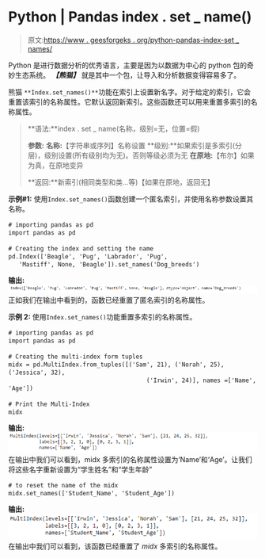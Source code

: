 # Python | Pandas index . set _ name()

> 原文:[https://www . geesforgeks . org/python-pandas-index-set _ names/](https://www.geeksforgeeks.org/python-pandas-index-set_names/)

Python 是进行数据分析的优秀语言，主要是因为以数据为中心的 python 包的奇妙生态系统。 ***【熊猫】*** 就是其中一个包，让导入和分析数据变得容易多了。

熊猫 `**Index.set_names()**`功能在索引上设置新名字。对于给定的索引，它会重置该索引的名称属性。它默认返回新索引。这些函数还可以用来重置多索引的名称属性。

> **语法:**index . set _ name(名称，级别=无，位置=假)
> 
> **参数:**
> **名称:**【字符串或序列】名称设置
> **级别:**如果索引是多索引(分层)，级别设置(所有级别均为无)。否则等级必须为无
> **在原地:**【布尔】如果为真，在原地变异
> 
> **返回:**新索引(相同类型和类…等)【如果在原地，返回无】

**示例#1:** 使用`Index.set_names()`函数创建一个匿名索引，并使用名称参数设置其名称。

```
# importing pandas as pd
import pandas as pd

# Creating the index and setting the name
pd.Index(['Beagle', 'Pug', 'Labrador', 'Pug',
   'Mastiff', None, 'Beagle']).set_names('Dog_breeds')
```

**输出:**
![](img/a55296a8e90c7b824ac00049135234d3.png)
正如我们在输出中看到的，函数已经重置了匿名索引的名称属性。

**示例 2:** 使用`Index.set_names()`功能重置多索引的名称属性。

```
# importing pandas as pd
import pandas as pd

# Creating the multi-index form tuples
midx = pd.MultiIndex.from_tuples([('Sam', 21), ('Norah', 25), ('Jessica', 32),
                                       ('Irwin', 24)], names =['Name', 'Age'])

# Print the Multi-Index
midx
```

**输出:**
![](img/a597ea13be61ee4f8f03679073bb8688.png)
在输出中我们可以看到，midx 多索引的名称属性设置为‘Name’和‘Age’。让我们将这些名字重新设置为“学生姓名”和“学生年龄”

```
# to reset the name of the midx
midx.set_names(['Student_Name', 'Student_Age'])
```

**输出:**
![](img/6c68b683dd6e861ddebf9962ffd452a0.png)
在输出中我们可以看到，该函数已经重置了 *midx* 多索引的名称属性。